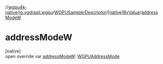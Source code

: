 //[wgpu4k-native](../../../../index.md)/[io.ygdrasil.wgpu](../../index.md)/[WGPUSamplerDescriptor](../index.md)/[[native]ByValue](index.md)/[addressModeW](address-mode-w.md)

# addressModeW

[native]\
open override var [addressModeW](address-mode-w.md): [WGPUAddressMode](../../-w-g-p-u-address-mode/index.md)